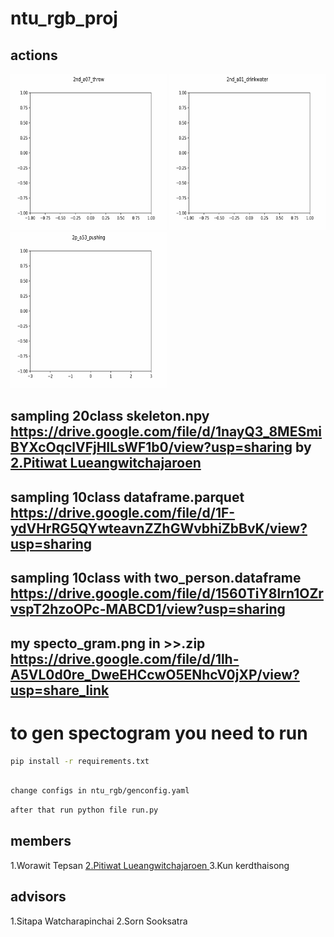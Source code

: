 # ntu_rgb_proj

## actions
<img src="https://github.com/Augustus2011/ntu_rgb_proj/blob/v2/ex_animation/2nd_a07_throw.gif" width="250" height="250"/>
<img src="https://github.com/Augustus2011/ntu_rgb_proj/blob/v2/ex_animation/2nd_a01_drinkwater.gif" width="250" height="250"/>
<img src="https://github.com/Augustus2011/ntu_rgb_proj/blob/v2/ex_animation/2p_a53_pushing.gif" width="250" height="250"/>

## sampling 20class skeleton.npy https://drive.google.com/file/d/1nayQ3_8MESmiBYXcOqclVFjHILsWF1b0/view?usp=sharing by <a href='https://github.com/PitiwatL'> 2.Pitiwat Lueangwitchajaroen <a/>
## sampling 10class dataframe.parquet https://drive.google.com/file/d/1F-ydVHrRG5QYwteavnZZhGWvbhiZbBvK/view?usp=sharing 
## sampling 10class with two_person.dataframe https://drive.google.com/file/d/1560TiY8lrn1OZrvspT2hzoOPc-MABCD1/view?usp=sharing

## my specto_gram.png in >>.zip https://drive.google.com/file/d/1lh-A5VL0d0re_DweEHCcwO5ENhcV0jXP/view?usp=share_link

# to gen spectogram you need to run

```bash
pip install -r requirements.txt
```


```bash

change configs in ntu_rgb/genconfig.yaml


```

```bash
after that run python file run.py
```


## members
1.Worawit Tepsan
<a href='https://github.com/PitiwatL'> 2.Pitiwat Lueangwitchajaroen <a/>
3.Kun kerdthaisong

## advisors
1.Sitapa Watcharapinchai
2.Sorn Sooksatra
